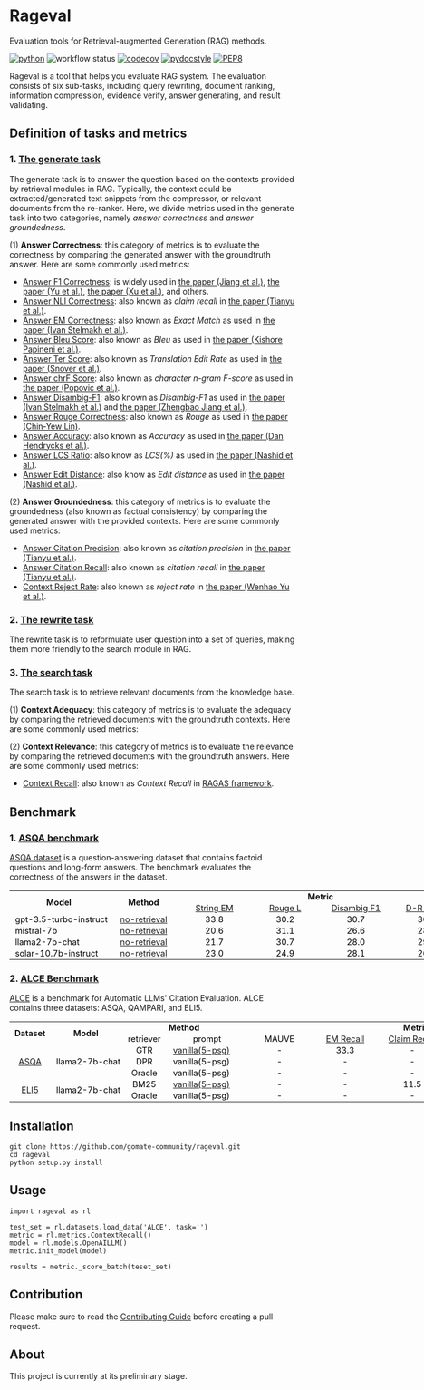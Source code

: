 # Rageval

Evaluation tools for Retrieval-augmented Generation (RAG) methods.

[![python](https://img.shields.io/badge/Python-3.8.18-3776AB.svg?style=flat&logo=python&logoColor=white)](https://www.python.org)
![workflow status](https://github.com/gomate-community/rageval/actions/workflows/makefile.yml/badge.svg)
[![codecov](https://codecov.io/gh/gomate-community/rageval/graph/badge.svg?token=AH4DNR46HL)](https://codecov.io/gh/gomate-community/rageval)
[![pydocstyle](https://img.shields.io/badge/pydocstyle-enabled-AD4CD3)](http://www.pydocstyle.org/en/stable/)
[![PEP8](https://img.shields.io/badge/code%20style-pep8-orange.svg)](https://www.python.org/dev/peps/pep-0008/)

Rageval is a tool that helps you evaluate RAG system. The evaluation consists of six sub-tasks, including query rewriting, document ranking, information compression, evidence verify, answer generating, and result validating.

## Definition of tasks and metrics
### 1. [The generate task](./rageval/tasks/_generate.py)
The generate task is to answer the question based on the contexts provided by retrieval modules in RAG. Typically, the context could be extracted/generated text snippets from the compressor, or relevant documents from the re-ranker. Here, we divide metrics used in the generate task into two categories, namely *answer correctness* and *answer groundedness*.

(1) **Answer Correctness**: this category of metrics is to evaluate the correctness by comparing the generated answer with the groundtruth answer. Here are some commonly used metrics:

* [Answer F1 Correctness](./rageval/metrics/_answer_f1.py): is widely used in [the paper (Jiang et al.)](https://arxiv.org/abs/2305.06983), [the paper (Yu et al.)](https://arxiv.org/abs/2311.09210), [the paper (Xu et al.)](https://arxiv.org/abs/2310.04408), and others.
* [Answer NLI Correctness](./rageval/metrics/_answer_claim_recall.py): also known as *claim recall* in [the paper (Tianyu et al.)](https://arxiv.org/abs/2305.14627).
* [Answer EM Correctness](./rageval/metrics/_answer_exact_match.py): also known as *Exact Match* as used in [the paper (Ivan Stelmakh et al.)](https://arxiv.org/abs/2204.06092).
* [Answer Bleu Score](./rageval/metrics/_answer_bleu.py): also known as *Bleu* as used in [the paper (Kishore Papineni et al.)](https://www.aclweb.org/anthology/P02-1040.pdf).
* [Answer Ter Score](./rageval/metrics/_answer_ter.py): also known as *Translation Edit Rate* as used in [the paper (Snover et al.)](https://aclanthology.org/2006.amta-papers.25).
* [Answer chrF Score](./rageval/metrics/_answer_chrf.py): also known as *character n-gram F-score* as used in [the paper (Popovic et al.)](https://aclanthology.org/W15-3049).
* [Answer Disambig-F1](./rageval/metrics/_answer_disambig_f1.py): also known as *Disambig-F1* as used in [the paper (Ivan Stelmakh et al.)](https://arxiv.org/abs/2204.06092) and [the paper (Zhengbao Jiang et al.)](https://arxiv.org/abs/2305.06983).
* [Answer Rouge Correctness](./rageval/metrics/_answer_rouge_correctness.py): also known as *Rouge* as used in [the paper (Chin-Yew Lin)](https://aclanthology.org/W04-1013.pdf).
* [Answer Accuracy](./rageval/metrics/_answer_accuracy.py): also known as *Accuracy* as used in [the paper (Dan Hendrycks et al.)](https://arxiv.org/abs/2009.03300).
* [Answer LCS Ratio](./rageval/metrics/_answer_lcs_ratio.py): also know as *LCS(%)* as used in [the paper (Nashid et al.)](https://ieeexplore.ieee.org/abstract/document/10172590).
* [Answer Edit Distance](./rageval/metrics/_answer_edit_distance.py): also know as *Edit distance* as used in [the paper (Nashid et al.)](https://ieeexplore.ieee.org/abstract/document/10172590).

(2) **Answer Groundedness**: this category of metrics is to evaluate the groundedness (also known as factual consistency) by comparing the generated answer with the provided contexts. Here are some commonly used metrics:

* [Answer Citation Precision](./rageval/metrics/_answer_citation_precision.py): also known as *citation precision* in [the paper (Tianyu et al.)](https://arxiv.org/abs/2305.14627).
* [Answer Citation Recall](./rageval/metrics/_answer_citation_recall.py): also known as *citation recall* in [the paper (Tianyu et al.)](https://arxiv.org/abs/2305.14627).
* [Context Reject Rate](./rageval/metrics/_context_reject_rate.py): also known as *reject rate* in [the paper (Wenhao Yu et al.)](https://arxiv.org/abs/2311.09210).

### 2. [The rewrite task](./rageval/tasks/_rewrite.py)
The rewrite task is to reformulate user question into a set of queries, making them more friendly to the search module in RAG. 

### 3. [The search task](./rageval/tasks/_search.py)
The search task is to retrieve relevant documents from the knowledge base.

(1) **Context Adequacy**: this category of metrics is to evaluate the adequacy by comparing the retrieved documents with the groundtruth contexts. Here are some commonly used metrics:

(2) **Context Relevance**: this category of metrics is to evaluate the relevance by comparing the retrieved documents with the groundtruth answers. Here are some commonly used metrics:

* [Context Recall](./rageval/metrics/_context_recall.py): also known as *Context Recall* in [RAGAS framework](https://github.com/explodinggradients/ragas).

## Benchmark

<style id="readme_22070_Styles">
.xl6522070
	{padding-top:1px;
	padding-right:1px;
	padding-left:1px;
    padding-bottom:1px;
	mso-ignore:padding;
	color:black;
	font-size:11.0pt;
	font-weight:400;
	font-style:normal;
	text-decoration:none;
	mso-font-charset:0;
	mso-number-format:General;
	text-align:center;
	vertical-align:middle;
	mso-background-source:auto;
	mso-pattern:auto;
	white-space:nowrap;}
.xl6622070
	{padding-top:1px;
	padding-right:1px;
	padding-left:1px;
    padding-bottom:1px;
	mso-ignore:padding;
	color:black;
	font-size:11.0pt;
	font-weight:400;
	font-style:normal;
	text-decoration:none;
	mso-font-charset:0;
	mso-number-format:"0\.0";
	text-align:center;
	vertical-align:middle;
	mso-background-source:auto;
	mso-pattern:auto;
	white-space:nowrap;}
</style>

### 1. [ASQA benchmark](benchmarks/ASQA/README.md)

[ASQA dataset](https://huggingface.co/datasets/din0s/asqa) is a question-answering dataset that contains factoid questions and long-form answers. The benchmark evaluates the correctness of the answers in the dataset.

<table border=0 cellpadding=0 cellspacing=0 width=100% style='border-collapse:
 collapse;table-layout:fixed;width:763pt'>
 <col width=166>
 <col width=125>
 <col width=125 span=4>
 <tr height=18 style='height:13.8pt'>
  <td rowspan=2 height=36 class=xl6522070 style='height:27.6pt;font-weight:600'>Model</td>
  <td rowspan=2 class=xl6522070 style='font-weight:600'>Method</td>
  <td colspan=4 class=xl6522070 style='font-weight:600'>Metric</td>
 </tr>
 <tr height=18 style='height:13.8pt'>
  <td height=18 class=xl6522070 style='height:13.8pt'><a href="rageval\metrics\_answer_exact_match.py">String EM</a></td>
  <td class=xl6522070><a href="rageval\metrics\_answer_rouge_correctness.py">Rouge L</a></td>
  <td class=xl6522070><a href="rageval\metrics\_answer_disambig_f1.py">Disambig F1</a></td>
  <td class=xl6522070><a href="benchmarks\ASQA\asqa_benchmark.py">D-R Score</a></td>
 </tr>
 <tr height=18 style='height:13.8pt'>
  <td height=18 class=xl6522070 style='height:13.8pt;text-align:left;padding-left:10px;'>gpt-3.5-turbo-instruct</td>
  <td class=xl6522070><a href="https://huggingface.co/datasets/golaxy/rag-bench/viewer/asqa/gpt_3.5_turbo_instruct">no-retrieval</a></td>
  <td class=xl6622070>33.8</td>
  <td class=xl6622070>30.2</td>
  <td class=xl6622070>30.7</td>
  <td class=xl6622070>30.5</td>
 </tr>
 <tr height=18 style='height:13.8pt'>
  <td height=18 class=xl6522070 style='height:13.8pt;text-align:left;padding-left:10px;'>mistral-7b</td>
  <td class=xl6522070><a href="https://huggingface.co/datasets/golaxy/rag-bench/viewer/asqa/mistral_7b">no-retrieval</a></td>
  <td class=xl6622070>20.6</td>
  <td class=xl6622070>31.1</td>
  <td class=xl6622070>26.6</td>
  <td class=xl6622070>28.7</td>
 </tr>
 <tr height=18 style='height:13.8pt'>
  <td height=18 class=xl6522070 style='height:13.8pt;text-align:left;padding-left:10px;'>llama2-7b-chat</td>
  <td class=xl6522070><a href="https://huggingface.co/datasets/golaxy/rag-bench/viewer/asqa/llama2_7b_chat">no-retrieval</a></td>
  <td class=xl6622070>21.7</td>
  <td class=xl6622070>30.7</td>
  <td class=xl6622070>28.0</td>
  <td class=xl6622070>29.3</td>
 </tr>
 <tr height=18 style='height:13.8pt'>
  <td height=18 class=xl6522070 style='height:13.8pt;text-align:left;padding-left:10px;'>solar-10.7b-instruct</td>
  <td class=xl6522070><a href="https://huggingface.co/datasets/golaxy/rag-bench/viewer/asqa/solar_10.7b_instruct">no-retrieval</a></td>
  <td class=xl6622070>23.0</td>
  <td class=xl6622070>24.9</td>
  <td class=xl6622070>28.1</td>
  <td class=xl6622070>26.5</td>
 </tr>
</table>

### 2. [ALCE Benchmark](benchmarks/ALCE)

[ALCE](https://github.com/princeton-nlp/ALCE) is a benchmark for Automatic LLMs' Citation Evaluation. ALCE contains three datasets: ASQA, QAMPARI, and ELI5. 

<table border=0 cellpadding=0 cellspacing=0 width=100% style='border-collapse:
 collapse;table-layout:fixed;width:763pt'>
 <col width=75>
 <col width=125>
 <col width=85>
 <col width=145>
 <col width=125 span=5>
 <tr height=18 style='height:13.8pt'>
  <td rowspan=2 height=36 class=xl6522070 style='font-weight:600'>Dataset</td>
  <td rowspan=2 height=36 class=xl6522070 style='font-weight:600'>Model</td>
  <td colspan=2 class=xl6522070 style='font-weight:600'>Method</td>
  <td colspan=5 class=xl6522070 style='font-weight:600'>Metric</td>
 </tr>
 <tr height=18 style='height:13.8pt'>
  <td class=xl6522070>retriever</td>
  <td class=xl6522070>prompt</td>
  <td height=18 class=xl6522070 style='height:13.8pt'>MAUVE</td>
  <td class=xl6522070><a href="rageval\metrics\_answer_exact_match.py">EM Recall</a></td>
  <td class=xl6522070><a href="rageval\metrics\_answer_claim_recall.py">Claim Recall</a></td>
  <td class=xl6522070><a href="rageval\metrics\_answer_citation_recall.py">Citation Recall</a></td>
  <td class=xl6522070><a href="rageval\metrics\_answer_citation_precision.py">Citation Precision</a></td>
 </tr>
 <tr>
  <!-- <td rowspan=7 class=xl6522070><a href="benchmarks/ALCE/ASQA/README.md">ASQA</a></td>
  <td rowspan=7 class=xl6522070 style='height:13.8pt;text-align:left;padding-left:10px;'>llama2-7b-chat</td>
  <td rowspan=5 class=xl6522070>GTR</td>   -->
  <td rowspan=3 class=xl6522070><a href="benchmarks/ALCE/ASQA/README.md">ASQA</a></td>
  <td rowspan=3 class=xl6522070 style='height:13.8pt;text-align:left;padding-left:10px;'>llama2-7b-chat</td>
  <td rowspan=1 class=xl6522070>GTR</td>
  <td class=xl6522070 style='height:13.8pt;text-align:left;padding-left:10px;'><a href="https://huggingface.co/datasets/golaxy/rag-bench/viewer/alce_asqa_gtr">vanilla(5-psg)</a></td>
  <td class=xl6622070>-</td>
  <td class=xl6522070>33.3</td>
  <td class=xl6622070>-</td>
  <td class=xl6622070>55.9</td>
  <td class=xl6622070>80.0</td>
 </tr>
 <!-- <tr height=18 style='height:13.8pt'>
  <td class=xl6522070 style='height:13.8pt;text-align:left;padding-left:10px;'>summary(5-psg)</td>
  <td class=xl6622070>-</td>
  <td class=xl6622070>-</td>
  <td class=xl6622070>-</td>
  <td class=xl6622070>-</td>
  <td class=xl6622070>-</td>
 </tr>
  <tr height=18 style='height:13.8pt'>
  <td class=xl6522070 style='height:13.8pt;text-align:left;padding-left:10px;'>summary(10-psg)</td>
  <td class=xl6622070>-</td>
  <td class=xl6622070>-</td>
  <td class=xl6622070>-</td>
  <td class=xl6622070>-</td>
  <td class=xl6622070>-</td>
 </tr>
  <tr height=18 style='height:13.8pt'>
  <td class=xl6522070 style='height:13.8pt;text-align:left;padding-left:10px;'>snippet(5-psg)</td>
  <td class=xl6622070>-</td>
  <td class=xl6622070>-</td>
  <td class=xl6622070>-</td>
  <td class=xl6622070>-</td>
  <td class=xl6622070>-</td>
 </tr>
  <tr height=18 style='height:13.8pt'>
  <td class=xl6522070 style='height:13.8pt;text-align:left;padding-left:10px;'>snippet(10-psg)</td>
  <td class=xl6622070>-</td>
  <td class=xl6622070>-</td>
  <td class=xl6622070>-</td>
  <td class=xl6622070>-</td>
  <td class=xl6622070>-</td>
 </tr> -->
 <tr height=18 style='height:13.8pt'>
  <td class=xl6522070 style='height:13.8pt'>DPR</td>
  <td class=xl6522070 style='height:13.8pt;text-align:left;padding-left:10px;'>vanilla(5-psg)</td>
  <td class=xl6622070>-</td>
  <td class=xl6622070>-</td>
  <td class=xl6622070>-</td>
  <td class=xl6622070>-</td>
  <td class=xl6622070>-</td>
 </tr>
 <tr height=18 style='height:13.8pt'>
  <td class=xl6522070 style='height:13.8pt'>Oracle</td>
  <td class=xl6522070 style='height:13.8pt;text-align:left;padding-left:10px;'>vanilla(5-psg)</td>
  <td class=xl6622070>-</td>
  <td class=xl6622070>-</td>
  <td class=xl6622070>-</td>
  <td class=xl6622070>-</td>
  <td class=xl6622070>-</td>
 </tr>
 <tr>
  <!-- <td rowspan=6 class=xl6522070><a href="benchmarks/ALCE/ELI5/README.md">ELI5</a></td>
  <td rowspan=6 class=xl6522070 style='height:13.8pt;text-align:left;padding-left:10px;'>llama2-7b-chat</td>
  <td rowspan=5 class=xl6522070>BM25</td> -->
  <td rowspan=3 class=xl6522070><a href="benchmarks/ALCE/ELI5/README.md">ELI5</a></td>
  <td rowspan=3 class=xl6522070 style='height:13.8pt;text-align:left;padding-left:10px;'>llama2-7b-chat</td>
  <td rowspan=1 class=xl6522070>BM25</td>
  <td class=xl6522070 style='height:13.8pt;text-align:left;padding-left:10px;'><a href="https://huggingface.co/datasets/golaxy/rag-bench/viewer/alce_eli5_bm25">vanilla(5-psg)</a></td>
  <td class=xl6622070>-</td>
  <td class=xl6522070>-</td>
  <td class=xl6622070>11.5</td>
  <td class=xl6622070>26.6</td>
  <td class=xl6622070>74.5</td>
 </tr>
 <!-- <tr height=18 style='height:13.8pt'>
  <td class=xl6522070 style='height:13.8pt;text-align:left;padding-left:10px;'>summary(5-psg)</td>
  <td class=xl6622070>-</td>
  <td class=xl6622070>-</td>
  <td class=xl6622070>-</td>
  <td class=xl6622070>-</td>
  <td class=xl6622070>-</td>
 </tr>
  <tr height=18 style='height:13.8pt'>
  <td class=xl6522070 style='height:13.8pt;text-align:left;padding-left:10px;'>summary(10-psg)</td>
  <td class=xl6622070>-</td>
  <td class=xl6622070>-</td>
  <td class=xl6622070>-</td>
  <td class=xl6622070>-</td>
  <td class=xl6622070>-</td>
 </tr>
  <tr height=18 style='height:13.8pt'>
  <td class=xl6522070 style='height:13.8pt;text-align:left;padding-left:10px;'>snippet(5-psg)</td>
  <td class=xl6622070>-</td>
  <td class=xl6622070>-</td>
  <td class=xl6622070>-</td>
  <td class=xl6622070>-</td>
  <td class=xl6622070>-</td>
 </tr>
  <tr height=18 style='height:13.8pt'>
  <td class=xl6522070 style='height:13.8pt;text-align:left;padding-left:10px;'>snippet(10-psg)</td>
  <td class=xl6622070>-</td>
  <td class=xl6622070>-</td>
  <td class=xl6622070>-</td>
  <td class=xl6622070>-</td>
  <td class=xl6622070>-</td>
 </tr> -->
 <tr height=18 style='height:13.8pt'>
  <td class=xl6522070 style='height:13.8pt'>Oracle</td>
  <td class=xl6522070 style='height:13.8pt;text-align:left;padding-left:10px;'>vanilla(5-psg)</td>
  <td class=xl6622070>-</td>
  <td class=xl6622070>-</td>
  <td class=xl6622070>-</td>
  <td class=xl6622070>-</td>
  <td class=xl6622070>-</td>
 </tr>
</table>


## Installation

```
git clone https://github.com/gomate-community/rageval.git
cd rageval
python setup.py install
```
## Usage

```
import rageval as rl

test_set = rl.datasets.load_data('ALCE', task='')
metric = rl.metrics.ContextRecall()
model = rl.models.OpenAILLM()
metric.init_model(model)

results = metric._score_batch(teset_set)

```

## Contribution

Please make sure to read the [Contributing Guide](./CONTRIBUTING.md) before creating a pull request.

## About

This project is currently at its preliminary stage.
